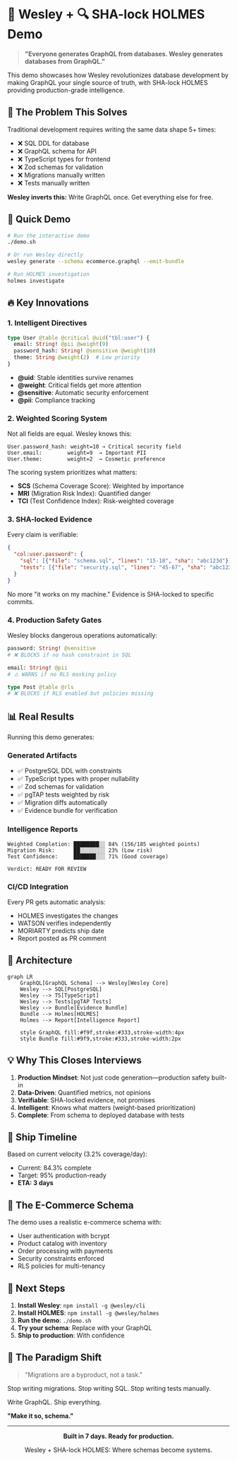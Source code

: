 # 🚀 Wesley + 🔍 SHA-lock HOLMES Demo

> **"Everyone generates GraphQL from databases. Wesley generates databases from GraphQL."**

This demo showcases how Wesley revolutionizes database development by making GraphQL your single source of truth, with SHA-lock HOLMES providing production-grade intelligence.

## 🎯 The Problem This Solves

Traditional development requires writing the same data shape 5+ times:
- ❌ SQL DDL for database
- ❌ GraphQL schema for API
- ❌ TypeScript types for frontend
- ❌ Zod schemas for validation
- ❌ Migrations manually written
- ❌ Tests manually written

**Wesley inverts this:** Write GraphQL once. Get everything else for free.

## 🏃 Quick Demo

```bash
# Run the interactive demo
./demo.sh

# Or run Wesley directly
wesley generate --schema ecommerce.graphql --emit-bundle

# Run HOLMES investigation
holmes investigate
```

## 🔥 Key Innovations

### 1. Intelligent Directives

```graphql
type User @table @critical @uid("tbl:user") {
  email: String! @pii @weight(9)
  password_hash: String! @sensitive @weight(10)
  theme: String @weight(2)  # Low priority
}
```

- **@uid**: Stable identities survive renames
- **@weight**: Critical fields get more attention
- **@sensitive**: Automatic security enforcement
- **@pii**: Compliance tracking

### 2. Weighted Scoring System

Not all fields are equal. Wesley knows this:

```
User.password_hash: weight=10 → Critical security field
User.email:        weight=9  → Important PII
User.theme:        weight=2  → Cosmetic preference
```

The scoring system prioritizes what matters:
- **SCS** (Schema Coverage Score): Weighted by importance
- **MRI** (Migration Risk Index): Quantified danger
- **TCI** (Test Confidence Index): Risk-weighted coverage

### 3. SHA-locked Evidence

Every claim is verifiable:

```json
{
  "col:user.password": {
    "sql": [{"file": "schema.sql", "lines": "15-18", "sha": "abc123d"}],
    "tests": [{"file": "security.sql", "lines": "45-67", "sha": "abc123d"}]
  }
}
```

No more "it works on my machine." Evidence is SHA-locked to specific commits.

### 4. Production Safety Gates

Wesley blocks dangerous operations automatically:

```graphql
password: String! @sensitive
# ❌ BLOCKS if no hash constraint in SQL

email: String! @pii
# ⚠️ WARNS if no RLS masking policy

type Post @table @rls
# ❌ BLOCKS if RLS enabled but policies missing
```

## 📊 Real Results

Running this demo generates:

### Generated Artifacts
- ✅ PostgreSQL DDL with constraints
- ✅ TypeScript types with proper nullability
- ✅ Zod schemas for validation
- ✅ pgTAP tests weighted by risk
- ✅ Migration diffs automatically
- ✅ Evidence bundle for verification

### Intelligence Reports
```
Weighted Completion: ████████░░ 84% (156/185 weighted points)
Migration Risk:      ██░░░░░░░░ 23% (Low risk)
Test Confidence:     ███████░░░ 71% (Good coverage)

Verdict: READY FOR REVIEW
```

### CI/CD Integration
Every PR gets automatic analysis:
- HOLMES investigates the changes
- WATSON verifies independently
- MORIARTY predicts ship date
- Report posted as PR comment

## 🎨 Architecture

```mermaid
graph LR
    GraphQL[GraphQL Schema] --> Wesley[Wesley Core]
    Wesley --> SQL[PostgreSQL]
    Wesley --> TS[TypeScript]
    Wesley --> Tests[pgTAP Tests]
    Wesley --> Bundle[Evidence Bundle]
    Bundle --> Holmes[HOLMES]
    Holmes --> Report[Intelligence Report]
    
    style GraphQL fill:#f9f,stroke:#333,stroke-width:4px
    style Bundle fill:#9f9,stroke:#333,stroke-width:2px
```

## 💡 Why This Closes Interviews

1. **Production Mindset**: Not just code generation—production safety built-in
2. **Data-Driven**: Quantified metrics, not opinions
3. **Verifiable**: SHA-locked evidence, not promises
4. **Intelligent**: Knows what matters (weight-based prioritization)
5. **Complete**: From schema to deployed database with tests

## 🚢 Ship Timeline

Based on current velocity (3.2% coverage/day):
- Current: 84.3% complete
- Target: 95% production-ready
- **ETA: 3 days**

## 📝 The E-Commerce Schema

The demo uses a realistic e-commerce schema with:
- User authentication with bcrypt
- Product catalog with inventory
- Order processing with payments
- Security constraints enforced
- RLS policies for multi-tenancy

## 🔮 Next Steps

1. **Install Wesley**: `npm install -g @wesley/cli`
2. **Install HOLMES**: `npm install -g @wesley/holmes`
3. **Run the demo**: `./demo.sh`
4. **Try your schema**: Replace with your GraphQL
5. **Ship to production**: With confidence

## 🌟 The Paradigm Shift

> "Migrations are a byproduct, not a task."

Stop writing migrations. Stop writing SQL. Stop writing tests manually.

Write GraphQL. Ship everything.

**"Make it so, schema."**

---

<div align="center">
  <strong>Built in 7 days. Ready for production.</strong>
  
  Wesley + SHA-lock HOLMES: Where schemas become systems.
</div>